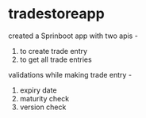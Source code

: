 # tradestoreapp

created a Sprinboot app with two apis -
1. to create trade entry
2. to get all trade entries

validations while making trade entry - 
1. expiry date
2. maturity check
3. version check
